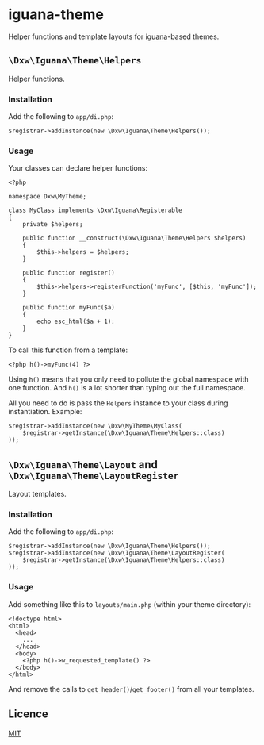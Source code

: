 # iguana-theme

Helper functions and template layouts for [iguana](https://github.com/dxw/iguana)-based themes.

## `\Dxw\Iguana\Theme\Helpers`

Helper functions.

### Installation

Add the following to `app/di.php`:

```
$registrar->addInstance(new \Dxw\Iguana\Theme\Helpers());
```

### Usage

Your classes can declare helper functions:

```
<?php

namespace Dxw\MyTheme;

class MyClass implements \Dxw\Iguana\Registerable
{
    private $helpers;

    public function __construct(\Dxw\Iguana\Theme\Helpers $helpers)
    {
        $this->helpers = $helpers;        
    }

    public function register()
    {
        $this->helpers->registerFunction('myFunc', [$this, 'myFunc']);
    }

    public function myFunc($a)
    {
        echo esc_html($a + 1);
    }
}
```

To call this function from a template:

```
<?php h()->myFunc(4) ?>
```

Using `h()` means that you only need to pollute the global namespace with one function. And `h()` is a lot shorter than typing out the full namespace.

All you need to do is pass the `Helpers` instance to your class during instantiation. Example:

```
$registrar->addInstance(new \Dxw\MyTheme\MyClass(
    $registrar->getInstance(\Dxw\Iguana\Theme\Helpers::class)
));
```

## `\Dxw\Iguana\Theme\Layout` and `\Dxw\Iguana\Theme\LayoutRegister`

Layout templates.

### Installation

Add the following to `app/di.php`:

```
$registrar->addInstance(new \Dxw\Iguana\Theme\Helpers());
$registrar->addInstance(new \Dxw\Iguana\Theme\LayoutRegister(
    $registrar->getInstance(\Dxw\Iguana\Theme\Helpers::class)
));
```

### Usage

Add something like this to `layouts/main.php` (within your theme directory):

```
<!doctype html>
<html>
  <head>
    ...
  </head>
  <body>
    <?php h()->w_requested_template() ?>
  </body>
</html>
```

And remove the calls to `get_header()`/`get_footer()` from all your templates.

## Licence

[MIT](COPYING.md)
